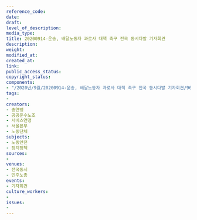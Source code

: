 ```yaml
---
reference_code: 
date: 
draft: 
level_of_description: 
media_type: 
title: 20200914-운송, 배달노동자 과로사 대책 촉구 전국 동시다발 기자회견
description: 
weight: 
modified_at: 
created_at: 
link: 
public_access_status: 
copyright_status: 
components:
- "/2020년/9월/20200914-운송, 배달노동자 과로사 대책 촉구 전국 동시다발 기자회견/960_PIG4037.jpg"
tags:
- 
creators:
- 총연맹
- 공공운수노조
- 서비스연맹
- 서울본부
- 노동단체
subjects:
- 노동안전
- 정치정책
sources:
- 
venues:
- 전국동시
- 민주노총
events:
- 기자회견
culture_workers:
- 
issues:
- 
---
```


